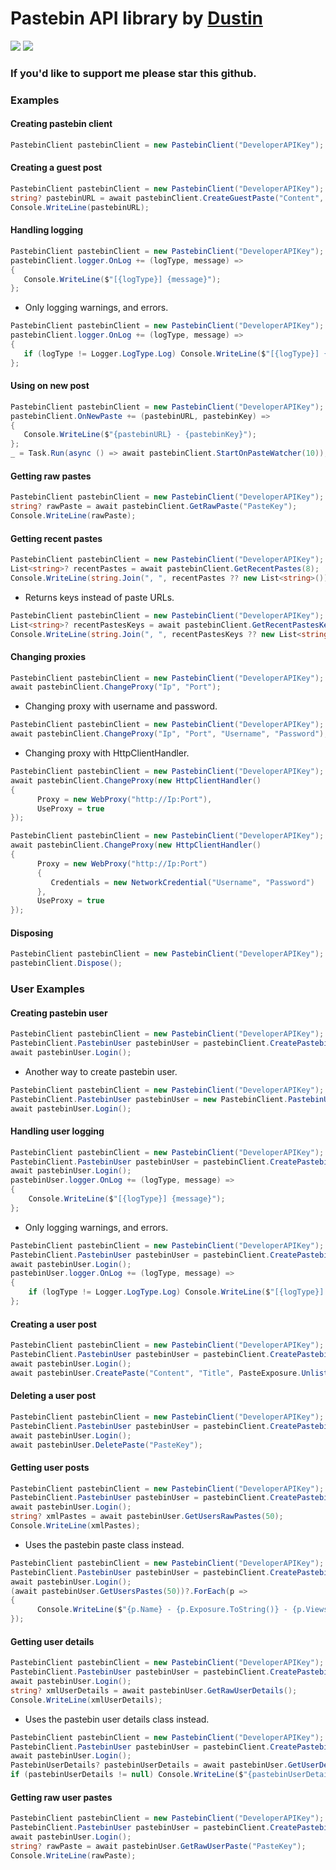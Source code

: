 # Pastebin API library by [Dustin](https://github.com/Dustin21335)

[![](https://img.shields.io/nuget/v/PastebinAPINet.svg?style=for-the-badge)](https://www.nuget.org/packages/PastebinAPINet/)
[![](https://img.shields.io/nuget/dt/PastebinAPINet.svg?style=for-the-badge)](https://www.nuget.org/packages/PastebinAPINet/)

### If you'd like to support me please star this github.

### Examples
#### Creating pastebin client
```csharp
PastebinClient pastebinClient = new PastebinClient("DeveloperAPIKey");
```

#### Creating a guest post
```csharp
PastebinClient pastebinClient = new PastebinClient("DeveloperAPIKey");
string? pastebinURL = await pastebinClient.CreateGuestPaste("Content", "Title", PasteExposure.Unlisted, PasteExpireDate.TenMinutes, PasteFormat.Text);
Console.WriteLine(pastebinURL);
```

#### Handling logging
```csharp
PastebinClient pastebinClient = new PastebinClient("DeveloperAPIKey");
pastebinClient.logger.OnLog += (logType, message) =>
{
   Console.WriteLine($"[{logType}] {message}");
};
```

- Only logging warnings, and errors.
```csharp
PastebinClient pastebinClient = new PastebinClient("DeveloperAPIKey");
pastebinClient.logger.OnLog += (logType, message) =>
{
   if (logType != Logger.LogType.Log) Console.WriteLine($"[{logType}] {message}");
};
```

#### Using on new post
```csharp
PastebinClient pastebinClient = new PastebinClient("DeveloperAPIKey");
pastebinClient.OnNewPaste += (pastebinURL, pastebinKey) =>
{
   Console.WriteLine($"{pastebinURL} - {pastebinKey}");
};        
_ = Task.Run(async () => await pastebinClient.StartOnPasteWatcher(10));
```

#### Getting raw pastes
```csharp
PastebinClient pastebinClient = new PastebinClient("DeveloperAPIKey");
string? rawPaste = await pastebinClient.GetRawPaste("PasteKey");
Console.WriteLine(rawPaste);
```


#### Getting recent pastes
```csharp
PastebinClient pastebinClient = new PastebinClient("DeveloperAPIKey");
List<string>? recentPastes = await pastebinClient.GetRecentPastes(8);
Console.WriteLine(string.Join(", ", recentPastes ?? new List<string>()));
```
- Returns keys instead of paste URLs.
```csharp
PastebinClient pastebinClient = new PastebinClient("DeveloperAPIKey");
List<string>? recentPastesKeys = await pastebinClient.GetRecentPastesKeys(8);
Console.WriteLine(string.Join(", ", recentPastesKeys ?? new List<string>()));
```

#### Changing proxies
```csharp
PastebinClient pastebinClient = new PastebinClient("DeveloperAPIKey");
await pastebinClient.ChangeProxy("Ip", "Port");
```
- Changing proxy with username and password.
```csharp
PastebinClient pastebinClient = new PastebinClient("DeveloperAPIKey");
await pastebinClient.ChangeProxy("Ip", "Port", "Username", "Password");
```

- Changing proxy with HttpClientHandler.
```csharp
PastebinClient pastebinClient = new PastebinClient("DeveloperAPIKey");
await pastebinClient.ChangeProxy(new HttpClientHandler()
{
      Proxy = new WebProxy("http://Ip:Port"),
      UseProxy = true
});
```

```csharp
PastebinClient pastebinClient = new PastebinClient("DeveloperAPIKey");
await pastebinClient.ChangeProxy(new HttpClientHandler()
{
      Proxy = new WebProxy("http://Ip:Port")
      {
         Credentials = new NetworkCredential("Username", "Password")
      },
      UseProxy = true
});
```

#### Disposing
```csharp
PastebinClient pastebinClient = new PastebinClient("DeveloperAPIKey");
pastebinClient.Dispose();
```

### User Examples
#### Creating pastebin user
```csharp
PastebinClient pastebinClient = new PastebinClient("DeveloperAPIKey");
PastebinClient.PastebinUser pastebinUser = pastebinClient.CreatePastebinUser("Username", "Password");
await pastebinUser.Login();
```
- Another way to create pastebin user.
```csharp
PastebinClient pastebinClient = new PastebinClient("DeveloperAPIKey");
PastebinClient.PastebinUser pastebinUser = new PastebinClient.PastebinUser(pastebinClient, "Username", "Password");
await pastebinUser.Login();
```

#### Handling user logging
```csharp
PastebinClient pastebinClient = new PastebinClient("DeveloperAPIKey");
PastebinClient.PastebinUser pastebinUser = pastebinClient.CreatePastebinUser("Username", "Password");
await pastebinUser.Login();
pastebinUser.logger.OnLog += (logType, message) =>
{
    Console.WriteLine($"[{logType}] {message}");
};
```

- Only logging warnings, and errors.
```csharp
PastebinClient pastebinClient = new PastebinClient("DeveloperAPIKey");
PastebinClient.PastebinUser pastebinUser = pastebinClient.CreatePastebinUser("Username", "Password");
await pastebinUser.Login();
pastebinUser.logger.OnLog += (logType, message) =>
{
    if (logType != Logger.LogType.Log) Console.WriteLine($"[{logType}] {message}");
};
```

#### Creating a user post
```csharp
PastebinClient pastebinClient = new PastebinClient("DeveloperAPIKey");
PastebinClient.PastebinUser pastebinUser = pastebinClient.CreatePastebinUser("Username", "Password");
await pastebinUser.Login();
await pastebinUser.CreatePaste("Content", "Title", PasteExposure.Unlisted, PasteExpireDate.TenMinutes, PasteFormat.Text);
```

#### Deleting a user post
```csharp
PastebinClient pastebinClient = new PastebinClient("DeveloperAPIKey");
PastebinClient.PastebinUser pastebinUser = pastebinClient.CreatePastebinUser("Username", "Password");
await pastebinUser.Login();
await pastebinUser.DeletePaste("PasteKey");
```

#### Getting user posts
```csharp
PastebinClient pastebinClient = new PastebinClient("DeveloperAPIKey");
PastebinClient.PastebinUser pastebinUser = pastebinClient.CreatePastebinUser("Username", "Password");
await pastebinUser.Login();
string? xmlPastes = await pastebinUser.GetUsersRawPastes(50);
Console.WriteLine(xmlPastes);
```
- Uses the pastebin paste class instead.
```csharp
PastebinClient pastebinClient = new PastebinClient("DeveloperAPIKey");
PastebinClient.PastebinUser pastebinUser = pastebinClient.CreatePastebinUser("Username", "Password");
await pastebinUser.Login();
(await pastebinUser.GetUsersPastes(50))?.ForEach(p =>
{
      Console.WriteLine($"{p.Name} - {p.Exposure.ToString()} - {p.Views}");
});
```

#### Getting user details
```csharp
PastebinClient pastebinClient = new PastebinClient("DeveloperAPIKey");
PastebinClient.PastebinUser pastebinUser = pastebinClient.CreatePastebinUser("Username", "Password");
await pastebinUser.Login();
string? xmlUserDetails = await pastebinUser.GetRawUserDetails();
Console.WriteLine(xmlUserDetails);
```
- Uses the pastebin user details class instead.
```csharp
PastebinClient pastebinClient = new PastebinClient("DeveloperAPIKey");
PastebinClient.PastebinUser pastebinUser = pastebinClient.CreatePastebinUser("Username", "Password");
await pastebinUser.Login();
PastebinUserDetails? pastebinUserDetails = await pastebinUser.GetUserDetails();
if (pastebinUserDetails != null) Console.WriteLine($"{pastebinUserDetails.Name} - {pastebinUserDetails.Email} - {pastebinUserDetails.AccountType}");
```

#### Getting raw user pastes
```csharp
PastebinClient pastebinClient = new PastebinClient("DeveloperAPIKey");
PastebinClient.PastebinUser pastebinUser = pastebinClient.CreatePastebinUser("Username", "Password");
await pastebinUser.Login();
string? rawPaste = await pastebinUser.GetRawUserPaste("PasteKey");
Console.WriteLine(rawPaste);
```